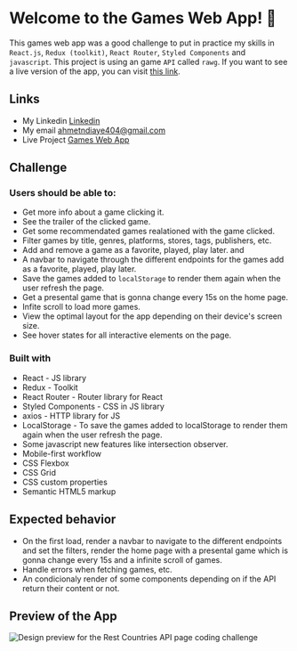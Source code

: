  # Welcome to the Games Web App! 🍃

This games web app was a good challenge to put in practice my skills in `React.js`, `Redux (toolkit)`, `React Router`, `Styled Components` and `javascript`. This project is using an game `API` called `rawg`. If you want to see a live version of the app, you can visit [this link](https://mouhametnd-games-app.netlify.app/). 

## Links
- My Linkedin [Linkedin](https://www.linkedin.com/in/mouhametndiaye/)
- My email ahmetndiaye404@gmail.com
- Live Project [ Games Web App](https://mouhametnd-games-app.netlify.app/)

## Challenge  

###  Users should be able to:

- Get more info about a game clicking it.
- See the trailer of the clicked game. 
- Get some recommendated games realationed with the game clicked.
- Filter games by title, genres, platforms, stores, tags, publishers, etc. 
- Add and remove a game as a favorite, played, play later. and
- A navbar to navigate through the different endpoints for the games add as a favorite, played, play later.
- Save the games added to `localStorage` to render them again when the user refresh the page.
- Get a presental game that is gonna change every 15s on the home page.
- Infite scroll to load more games.
- View the optimal layout for the app depending on their device's screen size.
- See hover states for all interactive elements on the page.


### Built with

- React - JS library
- Redux - Toolkit
- React Router - Router library for React
- Styled Components - CSS in JS library
- axios - HTTP library for JS
- LocalStorage - To save the games added to localStorage to render them again when the user refresh the page.
- Some javascript new features like intersection observer.
- Mobile-first workflow
- CSS Flexbox
- CSS Grid
- CSS custom properties
- Semantic HTML5 markup

## Expected behavior

- On the first load, render a navbar to navigate to the different endpoints and set the filters, render the home page with a presental game which is gonna change every 15s and a infinite scroll of games.
- Handle errors when fetching games, etc.  
- An condicionaly render of some components depending on if the API return their content or not.

## Preview of the App
![Design preview for the Rest Countries API page coding challenge](./preview.gif)

